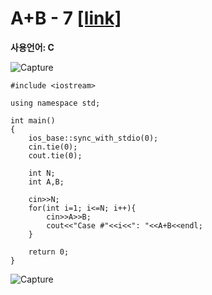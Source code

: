 # A+B - 7 [[link]](https://www.acmicpc.net/problem/11021)
**사용언어: C**

![Capture](https://user-images.githubusercontent.com/38516906/65825445-feae4c80-e244-11e9-8b89-29d485c95eaa.PNG)

```
#include <iostream>

using namespace std;

int main()
{
    ios_base::sync_with_stdio(0);
    cin.tie(0);
    cout.tie(0);
    
    int N;
    int A,B;
    
    cin>>N;
    for(int i=1; i<=N; i++){
        cin>>A>>B;
        cout<<"Case #"<<i<<": "<<A+B<<endl;
    }
        
    return 0;
}
```
![Capture](https://user-images.githubusercontent.com/38516906/65825433-dcb4ca00-e244-11e9-8e82-a70d29dfd3f4.PNG)
